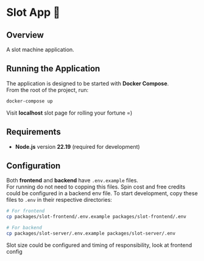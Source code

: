 # Slot App 🎰

## Overview
A slot machine application.


## Running the Application

The application is designed to be started with **Docker Compose**.  
From the root of the project, run:

```bash
docker-compose up
```

Visit **localhost** slot page for rolling your fortune =)

## Requirements
- **Node.js** version **22.19** (required for development)


## Configuration

Both **frontend** and **backend** have `.env.example` files.  
For running do not need to copping this files.
Spin cost and free credits could be configured in a backend env file.
To start development, copy these files to `.env` in their respective directories:
```bash
# For frontend
cp packages/slot-frontend/.env.example packages/slot-frontend/.env

# For backend
cp packages/slot-server/.env.example packages/slot-server/.env

```

Slot size could be configured and timing of responsibility, look at frontend config